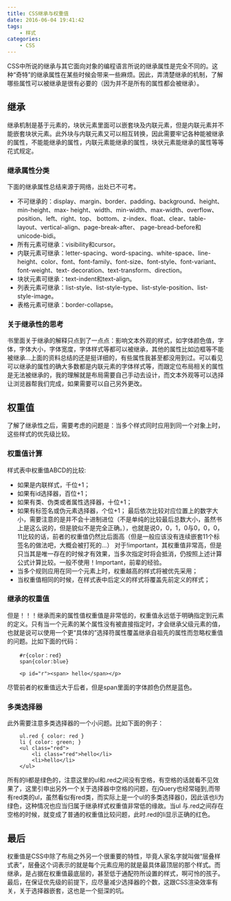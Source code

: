 ```yaml
---
title: CSS继承与权重值
date: 2016-06-04 19:41:42
tags:
	- 样式
categories: 
	- CSS
---
```

CSS中所说的继承与其它面向对象的编程语言所说的继承属性是完全不同的。这种“奇特”的继承属性在某些时候会带来一些麻烦。因此，弄清楚继承的机制，了解哪些属性可以被继承是很有必要的（因为并不是所有的属性都会被继承）。
<!--more-->
## 继承
继承机制是基于元素的，块状元素里面可以嵌套块及内联元素，但是内联元素并不能嵌套块状元素。此外块与内联元素又可以相互转换，因此需要牢记各种能被继承的属性，不能能继承的属性，内联元素能继承的属性，块状元素能继承的属性等等花式规定。
### 继承属性分类
下面的继承属性总结来源于网络，出处已不可考。
* 不可继承的：display、margin、border、padding、background、height、min-height、max- height、width、min-width、max-width、overflow、position、left、right、top、 bottom、z-index、float、clear、table-layout、vertical-align、page-break-after、 page-bread-before和unicode-bidi。
* 所有元素可继承：visibility和cursor。
* 内联元素可继承：letter-spacing、word-spacing、white-space、line-height、color、font、font-family、font-size、font-style、font-variant、font-weight、text- decoration、text-transform、direction。
* 块状元素可继承：text-indent和text-align。
* 列表元素可继承：list-style、list-style-type、list-style-position、list-style-image。
* 表格元素可继承：border-collapse。

### 关于继承性的思考
书里面关于继承的解释只点到了一点点：影响文本外观的样式，如字体颜色值，字体，字体大小，字体宽度，字体样式等都可以被继承，其他的属性比如边框等不能被继承...上面的资料总结的还是挺详细的，有些属性我甚至都没用到过。可以看见可以继承的属性的确大多数都是内联元素的字体样式等，而跟定位布局相关的属性是无法被继承的，我的理解就是布局需要自己手动去设计，而文本外观等可以选择让浏览器帮我们完成，如果需要可以自己另外更改。

## 权重值
了解了继承性之后，需要考虑的问题是：当多个样式同时应用到同一个对象上时，这些样式的优先级比较。
### 权重值计算
样式表中权重值ABCD的比较:
* 如果是内联样式，千位+1；
* 如果有id选择器，百位+1；
* 如果有类、伪类或者属性选择器，十位+1；
* 如果有标签名或伪元素选择器，个位+1；
最后依次比较对应位置上的数字大小，需要注意的是并不会十进制进位（不是单纯的比较最后总数大小，虽然书上是这么说的，但是貌似不是完全正确。），也就是说0，0，1，0与0，0，0，11比较的话，前者的权重值仍然比后面高（但是一般应该没有连续嵌套11个标签名的做法吧，大概会被打死的...）
对于!important，其权重值非常高，但是只当其是唯一存在的时候才有效果，当多次指定时将会抵消，仍按照上述计算公式计算比较。一般不使用！Important，前辈的经验。
* 当多个规则应用在同一个元素上时，权重越高的样式将被优先采用；
* 当权重值相同的时候，在样式表中后定义的样式将覆盖先前定义的样式；

### 继承的权重值
但是！！！继承而来的属性值权重值是非常低的，权重值永远低于明确指定到元素的定义。只有当一个元素的某个属性没有被直接指定时，才会继承父级元素的值，也就是说可以使用一个更“具体的”选择符属性覆盖继承自祖先的属性而忽略权重值的问题。比如下面的代码：
```
	#r{color：red}
    span{color:blue}

	<p id="r"><span> hello</span></p>
```
尽管前者的权重值远大于后者，但是span里面的字体颜色仍然是蓝色。
### 多类选择器
此外需要注意多类选择器的一个小问题。比如下面的例子：
```
	ul.red { color: red }
	li { color: green; }
	<ul class="red">
    	<li class="red">hello</li>
        <li>hello</li>
    </ul>

```
所有的li都是绿色的，注意这里的ul和.red之间没有空格，有空格的话就看不见效果了，这里引申出另外一个关于选择器中空格的问题，在jQuery也经常碰到,而带有red类的ul，虽然看似有red类，而实际上是一个ul的多类选择器()，因此该也li为绿色，这种情况也应当归属于继承样式权重值非常低的缘故。当ul 与.red之间存在空格的时候，就变成了普通的权重值比较问题，此时.red的li显示正确的红色。

## 最后
权重值是CSS中除了布局之外另一个很重要的特性，毕竟人家名字就叫做“层叠样式表”，层叠这个词表示的就是每个元素应用的就是最具体最顶层的那个样式。而继承，是占据在权重值最底层的，甚至低于通配符所设置的样式，啊可怜的孩子。
最后，在保证优先级的前提下，应尽量减少选择器的个数，这跟CSS渲染效率有关，关于选择器嵌套，这也是一个挺深的坑。